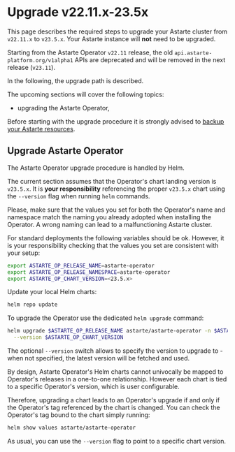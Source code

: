 # Upgrade v22.11.x-23.5x

This page describes the required steps to upgrade your Astarte cluster from `v22.11.x` to
`v23.5.x`. Your Astarte instance will **not** need to be upgraded.

Starting from the Astarte Operator `v22.11` release, the old `api.astarte-platform.org/v1alpha1`
APIs are deprecated and will be removed in the next release (`v23.11`).

In the following, the upgrade path is described.

The upcoming sections will cover the following topics:
- upgrading the Astarte Operator,

Before starting with the upgrade procedure it is strongly advised to [backup your Astarte
resources](095-advanced_operations.html#backup-your-astarte-resources).

## Upgrade Astarte Operator
The Astarte Operator upgrade procedure is handled by Helm.

The current section assumes that the Operator's chart landing version is `v23.5.x`. It is **your
responsibility** referencing the proper `v23.5.x` chart using the `--version` flag when running
`helm` commands.

Please, make sure that the values you set for both the Operator's name and namespace match the
naming you already adopted when installing the Operator. A wrong naming can lead to a malfunctioning
Astarte cluster.

For standard deployments the following variables should be ok. However, it is your responsibility
checking that the values you set are consistent with your setup:

```bash
export ASTARTE_OP_RELEASE_NAME=astarte-operator
export ASTARTE_OP_RELEASE_NAMESPACE=astarte-operator
export ASTARTE_OP_CHART_VERSION=<23.5.x>
```

Update your local Helm charts:
```bash
helm repo update
```

To upgrade the Operator use the dedicated `helm upgrade` command:
```bash
helm upgrade $ASTARTE_OP_RELEASE_NAME astarte/astarte-operator -n $ASTARTE_OP_RELEASE_NAMESPACE \
  --version $ASTARTE_OP_CHART_VERSION
```

The optional `--version` switch allows to specify the version to upgrade to - when not specified,
the latest version will be fetched and used.

By design, Astarte Operator's Helm charts cannot univocally be mapped to Operator's releases in a
one-to-one relationship. However each chart is tied to a specific Operator's version, which is user
configurable.

Therefore, upgrading a chart leads to an Operator's upgrade if and only if the Operator's tag
referenced by the chart is changed. You can check the Operator's tag bound to the chart simply
running:

```bash
helm show values astarte/astarte-operator
```

As usual, you can use the `--version` flag to point to a specific chart version.